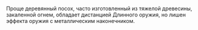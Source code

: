 Проще деревянный посох, часто изготовленный из тяжелой древесины, закаленной огнем, обладает дистанцией Длинного оружия, но лишен эффекта оружия с металлическим наконечником.